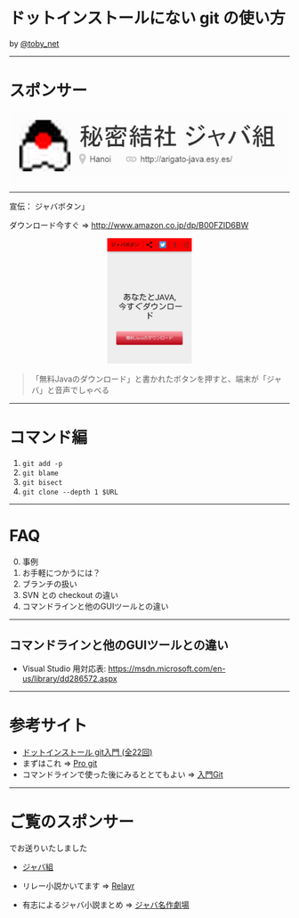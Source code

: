 # ドットインストールにない git の使い方

by [@toby_net](https://twitter.com/toby_net)

---

# スポンサー

[![秘密結社ジャバ組](./images/javagumi-logo.png)](https://github.com/arigato-java/)

---

宣伝： ジャバボタン」

ダウンロード今すぐ ⇒
<http://www.amazon.co.jp/dp/B00FZID6BW>

<p align="center">
  <a href="https://github.com/arigato-java/JavaButton">
    <img src="./images/java-button-android.jpg" width="30%"/>
  </a>
</p>

> 「無料Javaのダウンロード」と書かれたボタンを押すと、端末が「ジャバ」と音声でしゃべる 

---

# コマンド編

1. `git add -p`
2. `git blame`
3. `git bisect`
4. `git clone --depth 1 $URL`


---

# FAQ

0. 事例
1. お手軽につかうには？
2. ブランチの扱い
3. SVN との checkout の違い
4. コマンドラインと他のGUIツールとの違い

---

## コマンドラインと他のGUIツールとの違い

* Visual Studio 用対応表:
https://msdn.microsoft.com/en-us/library/dd286572.aspx

---

# 参考サイト

* [ドットインストール git入門 (全22回)](http://dotinstall.com/lessons/basic_git)
* まずはこれ ⇒ [Pro git](http://git-scm.com/book/en/v2)
* コマンドラインで使った後にみるととてもよい ⇒ [入門Git](http://www.amazon.co.jp/dp/4798023809/)

---

# ご覧のスポンサー

でお送りいたしました

* [ジャバ組](https://github.com/arigato-java/JavaButton)

* リレー小説かいてます ⇒  [Relayr](http://relayr.herokuapp.com/)
* 有志によるジャバ小説まとめ ⇒  [ジャバ名作劇場](http://arigato-java.esy.es/shosetsu.html)


